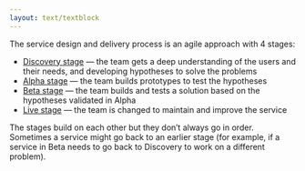 ```yaml
---
layout: text/textblock
---
```


The service design and delivery process is an agile approach with 4 stages:
- [Discovery stage](../discovery-stage/) — the team gets a deep understanding of the users and their needs, and developing hypotheses to solve the problems
- [Alpha stage](../alpha-stage) — the team builds prototypes to test the hypotheses
- [Beta stage](../beta-stage) — the team builds and tests a solution based on the hypotheses validated in Alpha
- [Live stage](../live-stage) — the team is changed to maintain and improve the service

The stages build on each other but they don’t always go in order. Sometimes a service might go back to an earlier stage (for example, if a service in Beta needs to go back to Discovery to work on a different problem).
